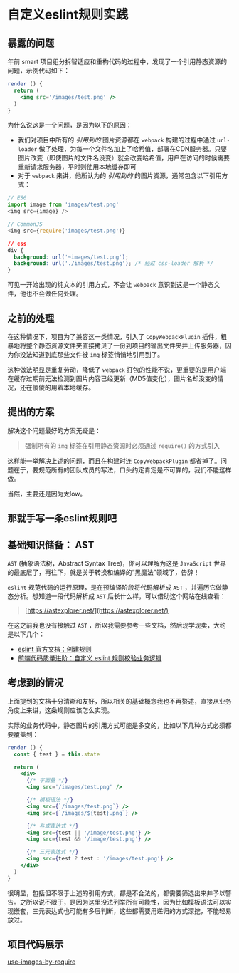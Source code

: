 # 自定义eslint规则实践


## 暴露的问题

年前 smart 项目组分拆智适应和重构代码的过程中，发现了一个引用静态资源的问题，示例代码如下：
```jsx
render () {
  return (
    <img src='/images/test.png' />
  )
}
```
为什么说这是一个问题，是因为以下的原因：
- 我们对项目中所有的 *引用到的* 图片资源都在 `webpack` 构建的过程中通过 `url-loader` 做了处理，为每一个文件名加上了哈希值，部署在CDN服务器。只要图片改变（即使图片的文件名没变）就会改变哈希值，用户在访问的时候需要重新请求服务器，平时则使用本地缓存即可
- 对于 `webpack` 来讲，他所认为的 *引用到的* 的图片资源，通常包含以下引用方式：
```js
// ES6
import image from 'images/test.png'
<img src={image} />

// CommonJS
<img src={require('images/test.png')}
```
```css
// css
div {
  background: url('~images/test.png');
  background: url('./images/test.png'); /* 经过 css-loader 解析 */
}
```
可见一开始出现的纯文本的引用方式，不会让 `webpack` 意识到这是一个静态文件，他也不会做任何处理。


## 之前的处理

在这种情况下，项目为了兼容这一类情况，引入了 `CopyWebpackPlugin` 插件，粗暴地将整个静态资源文件夹直接拷贝了一份到项目的输出文件夹并上传服务器，因为你没法知道到底那些文件被 `img` 标签悄悄地引用到了。

这种做法明显是重复劳动，降低了 `webpack` 打包的性能不说，更重要的是用户端在缓存过期前无法检测到图片内容已经更新（MD5值变化），图片名却没变的情况，还在傻傻的用着本地缓存。


## 提出的方案

解决这个问题最好的方案无疑是：
> 强制所有的 `img` 标签在引用静态资源时必须通过 `require()` 的方式引入

这样能一举解决上述的问题，而且在构建时连 `CopyWebpackPlugin` 都省掉了。问题在于，要规范所有的团队成员的写法，口头约定肯定是不可靠的，我们不能这样做。

当然，主要还是因为太low。


## 那就手写一条eslint规则吧


## 基础知识储备： AST

`AST` (抽象语法树，Abstract Syntax Tree)，你可以理解为这是 `JavaScript` 世界的最底层了，再往下，就是关于转换和编译的“黑魔法”领域了，告辞！

`eslint` 规范代码的运行原理，是在预编译阶段将代码解析成 `AST` ，并遍历它做静态分析。想知道一段代码解析成 `AST` 后长什么样，可以借助这个网站在线查看：
> [https://astexplorer.net/](https://astexplorer.net/)

在这之前我也没有接触过 `AST` ，所以我需要参考一些文档，然后现学现卖，大约是以下几个：
- [eslint 官方文档：创建规则](https://cn.eslint.org/docs/developer-guide/working-with-rules)
- [前端代码质量进阶：自定义 eslint 规则校验业务逻辑](https://segmentfault.com/a/1190000014684778)

## 考虑到的情况

上面提到的文档十分清晰和友好，所以相关的基础概念我也不再赘述，直接从业务角度上来讲，这条规则应该怎么实现。

实际的业务代码中，静态图片的引用方式可能是多变的，比如以下几种方式必须都要覆盖到：
```jsx
render () {
  const { test } = this.state

  return (
    <div>
      {/* 字面量 */}
      <img src='/images/test.png' />

      {/* 模板语法 */}
      <img src={`/images/test.png`} />
      <img src={`/images/${test}.png`} />

      {/* 与或表达式 */}
      <img src={test || '/image/test.png'} />
      <img src={test && '/image/test.png'} />

      {/* 三元表达式 */}
      <img src={test ? test : '/images/test.png'} />
    </div>
  )
}
```

很明显，包括但不限于上述的引用方式，都是不合法的，都需要筛选出来并予以警告。之所以说不限于，是因为这里没法列举所有可能性，因为比如模板语法可以实现嵌套，三元表达式也可能有多层判断，这些都需要用递归的方式深挖，不能轻易放过。

## 项目代码展示

[use-images-by-require](https://github.com/zhike-team/eslint-plugin-zhike/blob/master/rules/use-images-by-require.js)
